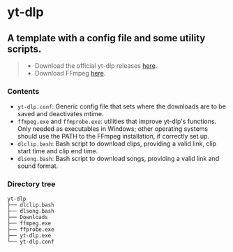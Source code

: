 # yt-dlp
## A template with a config file and some utility scripts.
> - Download the official yt-dlp releases [here](https://github.com/yt-dlp/yt-dlp/releases).
> - Download FFmpeg [here](https://ffmpeg.org/download.html).

### Contents
- `yt-dlp.conf`: Generic config file that sets where the downloads are to be saved and deactivates mtime.
- `ffmpeg.exe` and `ffmprobe.exe`: utilities that improve yt-dlp's functions. Only needed as executables in Windows; other operating systems should use the PATH to the FFmpeg installation, if correctly set up.
- `dlclip.bash`: Bash script to download clips, providing a valid link, clip start time and clip end time.
- `dlsong.bash`: Bash script to download songs, providing a valid link and sound format.

### Directory tree
```
yt-dlp
├── dlclip.bash
├── dlsong.bash
├── Downloads
├── ffmpeg.exe
├── ffprobe.exe
├── yt-dlp.exe
└── yt-dlp.conf
```
